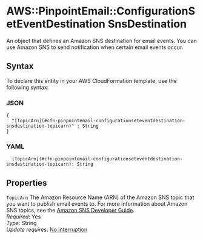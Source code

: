 # AWS::PinpointEmail::ConfigurationSetEventDestination SnsDestination<a name="aws-properties-pinpointemail-configurationseteventdestination-snsdestination"></a>

An object that defines an Amazon SNS destination for email events\. You can use Amazon SNS to send notification when certain email events occur\.

## Syntax<a name="aws-properties-pinpointemail-configurationseteventdestination-snsdestination-syntax"></a>

To declare this entity in your AWS CloudFormation template, use the following syntax:

### JSON<a name="aws-properties-pinpointemail-configurationseteventdestination-snsdestination-syntax.json"></a>

```
{
  "[TopicArn](#cfn-pinpointemail-configurationseteventdestination-snsdestination-topicarn)" : String
}
```

### YAML<a name="aws-properties-pinpointemail-configurationseteventdestination-snsdestination-syntax.yaml"></a>

```
  [TopicArn](#cfn-pinpointemail-configurationseteventdestination-snsdestination-topicarn): String
```

## Properties<a name="aws-properties-pinpointemail-configurationseteventdestination-snsdestination-properties"></a>

`TopicArn`  <a name="cfn-pinpointemail-configurationseteventdestination-snsdestination-topicarn"></a>
The Amazon Resource Name \(ARN\) of the Amazon SNS topic that you want to publish email events to\. For more information about Amazon SNS topics, see the [Amazon SNS Developer Guide](https://docs.aws.amazon.com/sns/latest/dg/CreateTopic.html)\.  
*Required*: Yes  
*Type*: String  
*Update requires*: [No interruption](https://docs.aws.amazon.com/AWSCloudFormation/latest/UserGuide/using-cfn-updating-stacks-update-behaviors.html#update-no-interrupt)